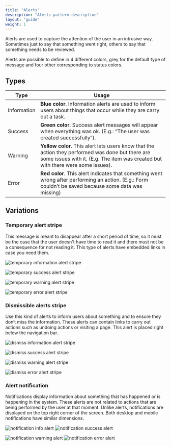 ```yaml
---
title: "Alerts"
description: "Alerts pattern description"
layout: "guide"
weight: 1
---
```


Alerts are used to capture the attention of the user in an intrusive way. Sometimes just to say that something went right, others to say that something needs to be reviewed.

Alerts are possible to define in 4 different colors, grey for the default type of message and four other corresponding to status colors.


## Types

| Type | Usage |
| ----- | ----- |
| Information | **Blue color**. Information alerts are used to inform users about things that occur while they are carry out a task. |
| Success | **Green color**. Success alert messages will appear when everything was ok. (E.g.: “The user was created successfully”). |
| Warning | **Yellow color**. This alert lets users know that the action they performed was done but there are some issues with it. (E.g. The item was created but with there were some issues). |
| Error | **Red color**. This alert indicates that something went wrong after performing an action. (E.g.: Form couldn’t be saved because some data was missing) |

## Variations

### Temporary alert stripe
This message is meant to disappear after a short period of time, so it must be the case that the user doesn't have time to read it and there must not be a consequence for not reading it. This type of alerts have embedded links in case you need them.

![temporary information alert stripe](/images/alertTemporaryInfo.png)

![temporary success alert stripe](/images/alertTemporarySuccess.png)

![temporary warning alert stripe](/images/alertTemporaryWarning.png)

![temporary error alert stripe](/images/alertTemporaryError.png)

### Dismissible alerts stripe
Use this kind of alerts to inform users about something and to ensure they don‘t miss the information. These alerts can contain links to carry out actions such as undoing actions or visiting a page.
This alert is placed right below the navigation bar.

![dismiss information alert stripe](/images/alertDismissInfo.png)

![dismiss success alert stripe](/images/alertDismissSuccess.png)

![dismiss warning alert stripe](/images/alertDismissWarning.png)

![dismiss error alert stripe](/images/alertDismissError.png)

### Alert notification				
Notifications display information about something that has happened or is happening in the system. These alerts are not related to actions that are being performed by the user at that moment. Unlike alerts, notifications are displayed on the top right corner of the screen. Both desktop and mobile notifications have similar dimensions.

![notification info alert](/images/alertNotificationInfo.png) 
![notification success alert](/images/alertNotificationSuccess.png)

![notification warning alert](/images/alertNotificationWarning.png) 
![notification error alert](/images/alertNotificationError.png)

